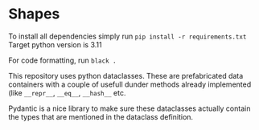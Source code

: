 # Shapes

To install all dependencies simply run `pip install -r requirements.txt`
Target python version is 3.11

For code formatting, run `black .`

This repository uses python dataclasses. These are prefabricated data containers with a couple of usefull
dunder methods already implemented (like `__repr__`, `__eq__`, `__hash__` etc.

Pydantic is a nice library to make sure these dataclasses actually contain the types that are mentioned in 
the dataclass definition.